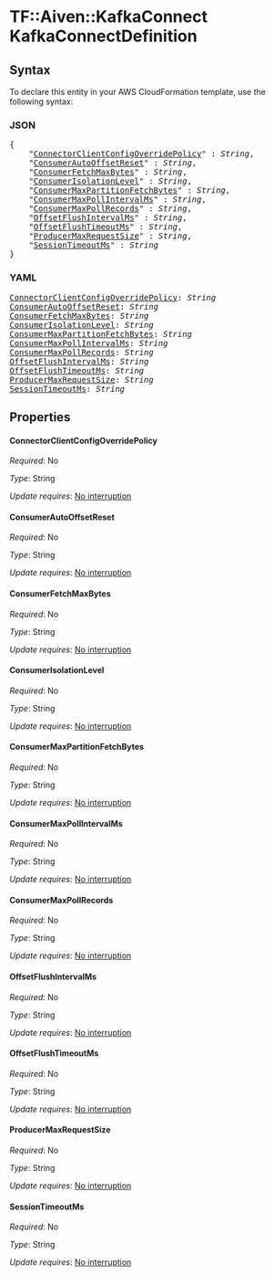 # TF::Aiven::KafkaConnect KafkaConnectDefinition

## Syntax

To declare this entity in your AWS CloudFormation template, use the following syntax:

### JSON

<pre>
{
    "<a href="#connectorclientconfigoverridepolicy" title="ConnectorClientConfigOverridePolicy">ConnectorClientConfigOverridePolicy</a>" : <i>String</i>,
    "<a href="#consumerautooffsetreset" title="ConsumerAutoOffsetReset">ConsumerAutoOffsetReset</a>" : <i>String</i>,
    "<a href="#consumerfetchmaxbytes" title="ConsumerFetchMaxBytes">ConsumerFetchMaxBytes</a>" : <i>String</i>,
    "<a href="#consumerisolationlevel" title="ConsumerIsolationLevel">ConsumerIsolationLevel</a>" : <i>String</i>,
    "<a href="#consumermaxpartitionfetchbytes" title="ConsumerMaxPartitionFetchBytes">ConsumerMaxPartitionFetchBytes</a>" : <i>String</i>,
    "<a href="#consumermaxpollintervalms" title="ConsumerMaxPollIntervalMs">ConsumerMaxPollIntervalMs</a>" : <i>String</i>,
    "<a href="#consumermaxpollrecords" title="ConsumerMaxPollRecords">ConsumerMaxPollRecords</a>" : <i>String</i>,
    "<a href="#offsetflushintervalms" title="OffsetFlushIntervalMs">OffsetFlushIntervalMs</a>" : <i>String</i>,
    "<a href="#offsetflushtimeoutms" title="OffsetFlushTimeoutMs">OffsetFlushTimeoutMs</a>" : <i>String</i>,
    "<a href="#producermaxrequestsize" title="ProducerMaxRequestSize">ProducerMaxRequestSize</a>" : <i>String</i>,
    "<a href="#sessiontimeoutms" title="SessionTimeoutMs">SessionTimeoutMs</a>" : <i>String</i>
}
</pre>

### YAML

<pre>
<a href="#connectorclientconfigoverridepolicy" title="ConnectorClientConfigOverridePolicy">ConnectorClientConfigOverridePolicy</a>: <i>String</i>
<a href="#consumerautooffsetreset" title="ConsumerAutoOffsetReset">ConsumerAutoOffsetReset</a>: <i>String</i>
<a href="#consumerfetchmaxbytes" title="ConsumerFetchMaxBytes">ConsumerFetchMaxBytes</a>: <i>String</i>
<a href="#consumerisolationlevel" title="ConsumerIsolationLevel">ConsumerIsolationLevel</a>: <i>String</i>
<a href="#consumermaxpartitionfetchbytes" title="ConsumerMaxPartitionFetchBytes">ConsumerMaxPartitionFetchBytes</a>: <i>String</i>
<a href="#consumermaxpollintervalms" title="ConsumerMaxPollIntervalMs">ConsumerMaxPollIntervalMs</a>: <i>String</i>
<a href="#consumermaxpollrecords" title="ConsumerMaxPollRecords">ConsumerMaxPollRecords</a>: <i>String</i>
<a href="#offsetflushintervalms" title="OffsetFlushIntervalMs">OffsetFlushIntervalMs</a>: <i>String</i>
<a href="#offsetflushtimeoutms" title="OffsetFlushTimeoutMs">OffsetFlushTimeoutMs</a>: <i>String</i>
<a href="#producermaxrequestsize" title="ProducerMaxRequestSize">ProducerMaxRequestSize</a>: <i>String</i>
<a href="#sessiontimeoutms" title="SessionTimeoutMs">SessionTimeoutMs</a>: <i>String</i>
</pre>

## Properties

#### ConnectorClientConfigOverridePolicy

_Required_: No

_Type_: String

_Update requires_: [No interruption](https://docs.aws.amazon.com/AWSCloudFormation/latest/UserGuide/using-cfn-updating-stacks-update-behaviors.html#update-no-interrupt)

#### ConsumerAutoOffsetReset

_Required_: No

_Type_: String

_Update requires_: [No interruption](https://docs.aws.amazon.com/AWSCloudFormation/latest/UserGuide/using-cfn-updating-stacks-update-behaviors.html#update-no-interrupt)

#### ConsumerFetchMaxBytes

_Required_: No

_Type_: String

_Update requires_: [No interruption](https://docs.aws.amazon.com/AWSCloudFormation/latest/UserGuide/using-cfn-updating-stacks-update-behaviors.html#update-no-interrupt)

#### ConsumerIsolationLevel

_Required_: No

_Type_: String

_Update requires_: [No interruption](https://docs.aws.amazon.com/AWSCloudFormation/latest/UserGuide/using-cfn-updating-stacks-update-behaviors.html#update-no-interrupt)

#### ConsumerMaxPartitionFetchBytes

_Required_: No

_Type_: String

_Update requires_: [No interruption](https://docs.aws.amazon.com/AWSCloudFormation/latest/UserGuide/using-cfn-updating-stacks-update-behaviors.html#update-no-interrupt)

#### ConsumerMaxPollIntervalMs

_Required_: No

_Type_: String

_Update requires_: [No interruption](https://docs.aws.amazon.com/AWSCloudFormation/latest/UserGuide/using-cfn-updating-stacks-update-behaviors.html#update-no-interrupt)

#### ConsumerMaxPollRecords

_Required_: No

_Type_: String

_Update requires_: [No interruption](https://docs.aws.amazon.com/AWSCloudFormation/latest/UserGuide/using-cfn-updating-stacks-update-behaviors.html#update-no-interrupt)

#### OffsetFlushIntervalMs

_Required_: No

_Type_: String

_Update requires_: [No interruption](https://docs.aws.amazon.com/AWSCloudFormation/latest/UserGuide/using-cfn-updating-stacks-update-behaviors.html#update-no-interrupt)

#### OffsetFlushTimeoutMs

_Required_: No

_Type_: String

_Update requires_: [No interruption](https://docs.aws.amazon.com/AWSCloudFormation/latest/UserGuide/using-cfn-updating-stacks-update-behaviors.html#update-no-interrupt)

#### ProducerMaxRequestSize

_Required_: No

_Type_: String

_Update requires_: [No interruption](https://docs.aws.amazon.com/AWSCloudFormation/latest/UserGuide/using-cfn-updating-stacks-update-behaviors.html#update-no-interrupt)

#### SessionTimeoutMs

_Required_: No

_Type_: String

_Update requires_: [No interruption](https://docs.aws.amazon.com/AWSCloudFormation/latest/UserGuide/using-cfn-updating-stacks-update-behaviors.html#update-no-interrupt)

